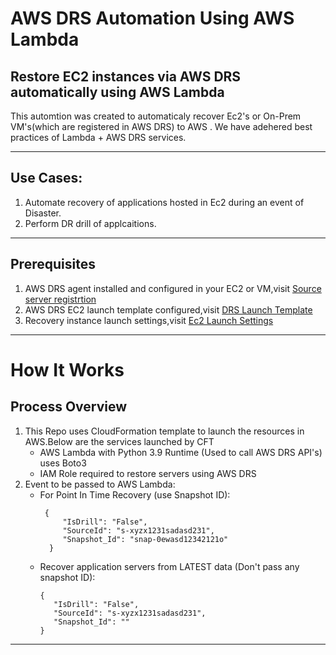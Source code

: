 # AWS DRS Automation Using AWS Lambda
##  Restore EC2 instances via AWS DRS automatically using AWS Lambda



This automtion was created to automaticaly recover Ec2's or On-Prem VM's(which are registered in AWS DRS) to AWS . We have adehered best practices of Lambda + AWS DRS services. 


---
## Use Cases:
1. Automate recovery of applications hosted in Ec2 during an event of Disaster.
2. Perform DR drill of applcaitions.
---
## Prerequisites
1. AWS DRS agent installed and configured in your EC2 or VM,visit [Source server registrtion](https://docs.aws.amazon.com/drs/latest/userguide/agent-installation.html)
2. AWS DRS EC2 launch template configured,visit [DRS Launch Template](https://docs.aws.amazon.com/drs/latest/userguide/ec2-launch.html)
3. Recovery instance launch settings,visit [Ec2 Launch Settings](https://docs.aws.amazon.com/drs/latest/userguide/launching-target-servers.html)
---
# How It Works 
## Process Overview
1. This Repo uses CloudFormation template to launch the resources in AWS.Below are the services launched by CFT
      - AWS Lambda with Python 3.9 Runtime (Used to call AWS DRS API's) uses Boto3 
      - IAM Role required to restore servers using AWS DRS
2. Event to be passed to AWS Lambda:
      - For Point In Time Recovery (use Snapshot ID):
         ```
          {
              "IsDrill": "False",
              "SourceId": "s-xyzx1231sadasd231",
              "Snapshot_Id": "snap-0ewasd12342121o"
           }
           ```
      - Recover application servers from LATEST data (Don't pass any snapshot ID):
           ```
           {
              "IsDrill": "False",
              "SourceId": "s-xyzx1231sadasd231",
              "Snapshot_Id": ""
           }
           ``` 
---
 






